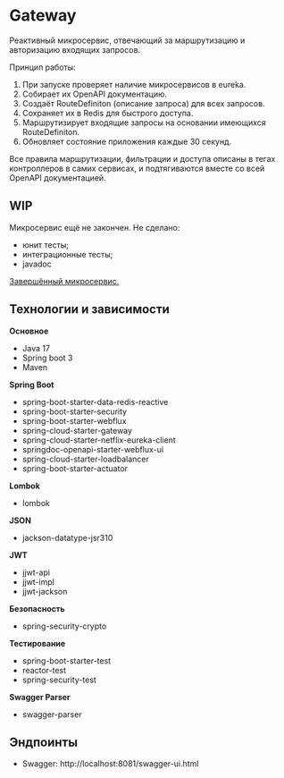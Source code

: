 # Gateway

Реактивный микросервис, отвечающий за маршрутизацию и авторизацию входящих запросов.

Принцип работы:
1) При запуске проверяет наличие микросервисов в eureka.
2) Собирает их OpenAPI документацию.
3) Создаёт RouteDefiniton (описание запроса) для всех запросов.
4) Сохраняет их в Redis для быстрого доступа.
5) Маршрутизирует входящие запросы на основании имеющихся RouteDefiniton.
6) Обновляет состояние приложения каждые 30 секунд.

Все правила маршрутизации, фильтрации и доступа описаны в тегах контроллеров в самих сервисах, и подтягиваются вместе со всей OpenAPI документацией.

## WIP

Микросервис ещё не закончен. Не сделано:
 - юнит тесты;
 - интеграционные тесты;
 - javadoc

[Завершённый микросервис.](/user_service)

## Технологии и зависимости

**Основное**
 - Java 17
 - Spring boot 3
 - Maven

**Spring Boot**
 - spring-boot-starter-data-redis-reactive
 - spring-boot-starter-security
 - spring-boot-starter-webflux
 - spring-cloud-starter-gateway
 - spring-cloud-starter-netflix-eureka-client
 - springdoc-openapi-starter-webflux-ui
 - spring-cloud-starter-loadbalancer
 - spring-boot-starter-actuator

**Lombok**
 - lombok

**JSON**
 - jackson-datatype-jsr310

**JWT**
 - jjwt-api
 - jjwt-impl
 - jjwt-jackson

**Безопасность**
 - spring-security-crypto

**Тестирование**
 - spring-boot-starter-test
 - reactor-test
 - spring-security-test

**Swagger Parser**
 - swagger-parser

## Эндпоинты

 - Swagger: http://localhost:8081/swagger-ui.html